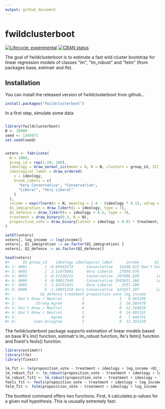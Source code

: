 ```yaml
---
output: github_document
---
```


<!-- README.md is generated from README.Rmd. Please edit that file -->



# fwildclusterboot

<!-- badges: start -->
[![Lifecycle: experimental](https://img.shields.io/badge/lifecycle-experimental-orange.svg)](https://www.tidyverse.org/lifecycle/#experimental)
[![CRAN status](https://www.r-pkg.org/badges/version/fwildclusterboot)](https://CRAN.R-project.org/package=fwildclusterboot)
<!-- badges: end -->

The goal of fwildclusterboot is to estimate a fast wild cluster bootstrap for linear regression models of classes "lm", "lm_robust" and "felm" (from packages base, estimatr and lfe).

## Installation

You can install the released version of fwildclusterboot from github...

``` r
install.packages("fwildclusterboot")
```




In a first step, simulate some data


```r

library(fwildclusterboot)
B <- 10000
seed <- 1345671
set.seed(seed)


voters <- fabricate(
  N = 2000,
  group_id = rep(1:20, 100),
  ideology = draw_normal_icc(mean = 0, N = N, clusters = group_id, ICC = 0.1),
  ideological_label = draw_ordered(
    x = ideology,
    break_labels = c(
      "Very Conservative", "Conservative",
      "Liberal", "Very Liberal"
    )
  ),
  income = exp(rlnorm(n = N, meanlog = 2.4 - (ideology * 0.1), sdlog = 0.12)),
  Q1_immigration = draw_likert(x = ideology, type = 7),
  Q2_defence = draw_likert(x = ideology + 0.5, type = 7),
  treatment = draw_binary(0.5, N = N),
  proposition_vote = draw_binary(latent = ideology + 0.01 * treatment, link = "probit")
)

setDT(voters)
voters[, log_income := log(income)]
voters[, Q1_immigration := as.factor(Q1_immigration) ]
voters[, Q2_defence := as.factor(Q2_defence)]

head(voters)
#>      ID group_id    ideology ideological_label      income       Q1_immigration
#> 1: 0001        1 -0.05943174      Conservative   16208.622 Don't Know / Neutral
#> 2: 0002        2  2.11075601      Very Liberal   27050.976                Agree
#> 3: 0003        3 -0.57228225      Conservative  287686.820        Lean Disagree
#> 4: 0004        4 -0.98017940      Conservative 2943631.268        Lean Disagree
#> 5: 0005        5  1.42551925      Very Liberal    2557.386           Lean Agree
#> 6: 0006        6 -1.10655250 Very Conservative  631037.107        Lean Disagree
#>              Q2_defence treatment proposition_vote log_income
#> 1: Don't Know / Neutral         1                1   9.693299
#> 2:         Strong Agree         0                1  10.205478
#> 3: Don't Know / Neutral         0                0  12.569628
#> 4: Don't Know / Neutral         1                0  14.895155
#> 5:                Agree         0                0   7.846741
#> 6:        Lean Disagree         1                0  13.355120
```

The fwildclusterboot package supports estimation of linear models based on base R's lm() function, estimatr's lm_robust function, 
lfe's felm() function and fixest's feols() function. 


```r
library(estimatr)
library(lfe)
library(fixest)

lm_fit <- lm(proposition_vote ~ treatment + ideology + log_income +Q1_immigration + Q2_defence, weights = NULL, data = voters)
lm_robust_fit <- lm_robust(proposition_vote ~ treatment + ideology + log_income, fixed_effects = ~ Q1_immigration + Q2_defence, weights = NULL, data = voters)
lm_robust_fit1 <- lm_robust(proposition_vote ~ treatment + ideology + log_income + Q1_immigration + Q2_defence, weights = NULL, data = voters )
feols_fit <- feols(proposition_vote ~ treatment + ideology + log_income, fixef = c("Q1_immigration", "Q2_defence"), weights = NULL, data = voters)
felm_fit <- felm(proposition_vote ~ treatment + ideology + log_income | Q1_immigration + Q2_defence, weights = NULL, data = voters)
```

The boottest command offers two functions. First, it calculates p-values for a given null hypothesis. This is ususally extremely fast: 









